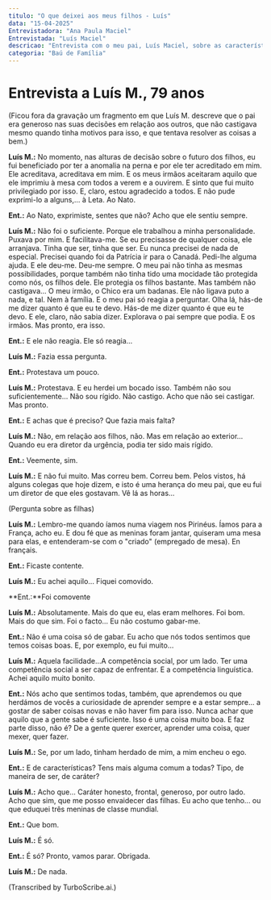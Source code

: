 ```yaml
---
titulo: "O que deixei aos meus filhos - Luís"
data: "15-04-2025"
Entrevistadora: "Ana Paula Maciel"
Entrevistada: "Luís Maciel"
descricao: "Entrevista com o meu pai, Luís Maciel, sobre as características das suas filhas de que ele se orgulha e que sente que herdaram dele ou foram produto da sua educação."
categoria: "Baú de Família"
---
```


# Entrevista a Luís M., 79 anos

(Ficou fora da gravação um fragmento em que Luís M. descreve que o pai era generoso nas suas decisões em relação aos outros, que não castigava mesmo quando tinha motivos para isso, e que tentava resolver as coisas a bem.)

**Luís M.:** No momento, nas alturas de decisão sobre o futuro dos filhos, eu fui beneficiado por ter a anomalia na perna e por ele ter acreditado em mim. Ele acreditava, acreditava em mim. E os meus irmãos aceitaram aquilo que ele imprimiu à mesa com todos a verem e a ouvirem.
E sinto que fui muito privilegiado por isso. E, claro, estou agradecido a todos. E não pude exprimi-lo a alguns,... à Leta.
Ao Nato. 

**Ent.:** Ao Nato, exprimiste, sentes que não? Acho que ele sentiu sempre. 

**Luís M.:** Não foi o suficiente.
Porque ele trabalhou a minha personalidade. Puxava por mim. E facilitava-me.
Se eu precisasse de qualquer coisa, ele arranjava. Tinha que ser, tinha que ser. Eu nunca precisei de nada de especial.
Precisei quando foi da Patrícia ir para o Canadá. Pedi-lhe alguma ajuda. E ele deu-me. Deu-me sempre. 
O meu pai não tinha as mesmas possibilidades, porque também não tinha tido uma mocidade tão protegida como nós, os filhos dele. Ele protegia os filhos bastante.
Mas também não castigava... O meu irmão, o Chico era um badanas. Ele não ligava puto a nada, e tal.
Nem à família. E o meu pai só reagia a perguntar. Olha lá, hás-de me dizer quanto é que eu te devo. 
Hás-de me dizer quanto é que eu te devo. E ele, claro, não sabia dizer. Explorava o pai sempre que podia.
E os irmãos. Mas pronto, era isso. 

**Ent.:** E ele não reagia. Ele só reagia... 

**Luís M.:** Fazia essa pergunta. 

**Ent.:** Protestava um pouco. 

**Luís M.:** Protestava. E eu herdei um bocado isso. Também não sou suficientemente... Não sou rígido. Não castigo.
Acho que não sei castigar. Mas pronto. 

**Ent.:** E achas que é preciso? Que fazia mais falta? 

**Luís M.:** Não, em relação aos filhos, não. Mas em relação ao exterior... Quando eu era diretor da urgência, podia ter sido mais rígido. 

**Ent.:** Veemente, sim. 

**Luís M.:** E não fui muito. Mas correu bem. Correu bem. Pelos vistos, há alguns colegas que hoje dizem, e isto é uma herança do meu pai, que eu fui um diretor de que eles gostavam.
Vê lá as horas... 

(Pergunta sobre as filhas)

**Luís M.:** Lembro-me quando íamos numa viagem nos Pirinéus. Íamos para a França, acho eu.
E dou fé que as meninas foram jantar, quiseram uma mesa para elas, e entenderam-se com o "criado" (empregado de mesa). En français.

**Ent.:** Ficaste contente. 

**Luís M.:** Eu achei aquilo... Fiquei comovido.

**Ent.:**Foi comovente 

**Luís M.:** Absolutamente. Mais do que eu, elas eram melhores. Foi bom.
Mais do que sim. Foi o facto... Eu não costumo gabar-me.

**Ent.:** Não é uma coisa só de gabar. Eu acho que nós todos sentimos que temos coisas boas. E, por exemplo, eu fui muito... 

**Luís M.:** Aquela facilidade...A competência social, por um lado.
Ter uma competência social a ser capaz de enfrentar. E a competência linguística. Achei aquilo muito bonito.

**Ent.:** Nós acho que sentimos todas, também, que aprendemos ou que herdámos de vocês a curiosidade de aprender sempre e a estar sempre... a gostar de saber coisas novas e não haver fim para isso. Nunca achar que aquilo que a gente sabe é suficiente. Isso é uma coisa muito boa.
E faz parte disso, não é? De a gente querer exercer, aprender uma coisa, quer mexer, quer fazer. 

**Luís M.:** Se, por um lado, tinham herdado de mim, a mim encheu o ego. 

**Ent.:** E de características? Tens mais alguma comum a todas? Tipo, de maneira de ser, de caráter? 

**Luís M.:** Acho que... Caráter honesto, frontal, generoso, por outro lado.
Acho que sim, que me posso envaidecer das filhas. Eu acho que tenho... ou que eduquei três meninas de classe mundial. 

**Ent.:** Que bom.

**Luís M.:** É só.

**Ent.:** É só? Pronto, vamos parar. Obrigada. 

**Luís M.:** De nada.

(Transcribed by TurboScribe.ai.)
